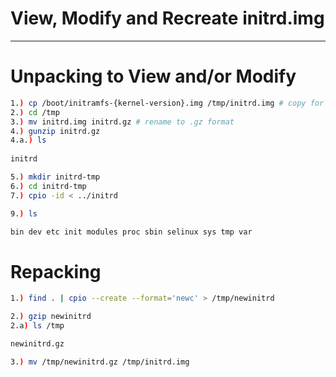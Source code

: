 # View, Modify and Recreate initrd.img
---------------------------------------

# Unpacking to View and/or Modify

```bash
1.) cp /boot/initramfs-{kernel-version}.img /tmp/initrd.img # copy for this example
2.) cd /tmp
3.) mv initrd.img initrd.gz # rename to .gz format
4.) gunzip initrd.gz
4.a.) ls
    
initrd

5.) mkdir initrd-tmp
6.) cd initrd-tmp
7.) cpio -id < ../initrd

9.) ls

bin dev etc init modules proc sbin selinux sys tmp var
```

# Repacking

```bash
1.) find . | cpio --create --format='newc' > /tmp/newinitrd

2.) gzip newinitrd
2.a) ls /tmp

newinitrd.gz

3.) mv /tmp/newinitrd.gz /tmp/initrd.img
```
